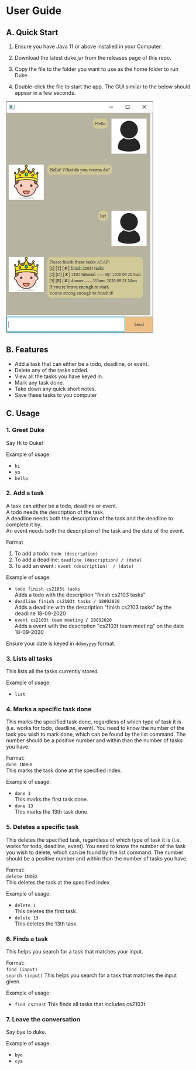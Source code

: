 # User Guide

## A. Quick Start
1. Ensure you have Java 11 or above installed in your Computer.

2. Download the latest duke.jar from the releases page of this repo.

3. Copy the file to the folder you want to use as the home folder to run Duke.

4. Double-click the file to start the app. The GUI similar to the below should appear in a few seconds.

![Screenshot of Duke](./Screenshot.JPG)

## B. Features 
- Add a task that can either be a todo, deadline, or event.
- Delete any of the tasks added.
- View all the tasks you have keyed in.
- Mark any task done. 
- Take down any quick short notes. 
- Save these tasks to you computer


## C. Usage

### 1. Greet Duke

Say Hi to Duke!

Example of usage: <br/>
 - `hi` 
 - `yo` 
 - `hello`

### 2. Add a task

A task can either be a todo, deadline or event. <br/>
A todo needs the description of the task. <br/>
A deadline needs both the description of the task and the deadline to complete it by. <br/>
An event needs both the description of the task and the date of the event. 

Format <br/>
1. To add a todo: `todo (description)`
2. To add a deadline: `deadline (description) / (date)`
3. To add an event : `event (description)  / (date)`

Example of usage: <br/>
- `todo finish cs2103t tasks` <br/> 
   Adds a todo with the description "finish cs2103 tasks" <br/>
- `deadline finish cs2103t tasks / 18092020` <br/> 
   Adds a deadline with the description "finish cs2103 tasks" by the deadline 18-09-2020<br/>
- `event cs2103t team meeting / 20092020` <br/> 
   Adds a event with the description "cs2103t team meeting" on the date 18-09-2020<br/>

Ensure your date is keyed in `ddmmyyyy` format. 

### 3. Lists all tasks

This lists all the tasks currently stored. 

Example of usage: <br/>
- `list`

### 4. Marks a specific task done

This marks the specified task done, regardless of which type of task it is (i.e. works for todo, deadline, event).
You need to know the number of the task you wish to mark done, which can be found by the list command. 
The number should be a positive number and within than the number of tasks you have. 

Format:  <br/>
 `done INDEX` <br/> 
 This marks the task done at the specified index.
 
Example of usage: <br/>
- `done 1`  <br/>
   This marks the first task done.<br/>
- `done 13` <br/>
   This marks the 13th task done.

### 5. Deletes a specific task

This deletes the specified task, regardless of which type of task it is (i.e. works for todo, deadline, event).
You need to know the number of the task you wish to delete, which can be found by the list command. 
The number should be a positive number and within than the number of tasks you have. 
 
Format:  <br/>
`delete INDEX` <br/>
This deletes the task at the specified index
 
Example of usage: <br/>
- `delete 1`  <br/>
   This deletes the first task.<br/>
- `delete 13` <br/>
   This deletes the 13th task.

### 6. Finds a task

This helps you search for a task that matches your input.

Format: <br/>
`find (input)` <br/>
`search (input)`
This helps you search for a task that matches the input given.

Example of usage: <br/>
- `find cs2103t` 
   This finds all tasks that includes cs2103t.

### 7. Leave the conversation

Say bye to duke.

Example of usage: <br/>
- `bye`
- `cya`
